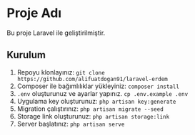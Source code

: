 # Proje Adı

Bu proje Laravel ile geliştirilmiştir.

## Kurulum

1. Repoyu klonlayınız: `git clone https://github.com/alifuatdogan91/laravel-erdem`
2. Composer ile bağımlılıklar yükleyiniz: `composer install`
3. `.env` oluşturunuz ve ayarlar yapınız. `cp .env.example .env` 
4. Uygulama key oluşturunuz: `php artisan key:generate`
5. Migration çalıştırınız: `php artisan migrate --seed`
6. Storage link oluşturunuz: `php artisan storage:link`
7. Server başlatınız: `php artisan serve`
